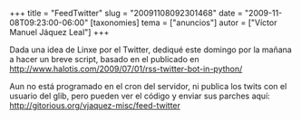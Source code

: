 +++
title = "FeedTwitter"
slug = "20091108092301468"
date = "2009-11-08T09:23:00-06:00"
[taxonomies]
tema = ["anuncios"]
autor = ["Víctor Manuel Jáquez Leal"]
+++

Dada una idea de Linxe por el Twitter, dediqué este domingo por la
mañana a hacer un breve script, basado en el publicado en
<a href="http://www.halotis.com/2009/07/01/rss-twitter-bot-in-python/">http://www.halotis.com/2009/07/01/rss-twitter-bot-in-python/</a>

Aun no está programado en el cron del servidor, ni publica los twits con
el usuario del glib, pero pueden ver el código y enviar sus parches
aquí:
<a href="http://gitorious.org/vjaquez-misc/feed-twitter">http://gitorious.org/vjaquez-misc/feed-twitter</a>

